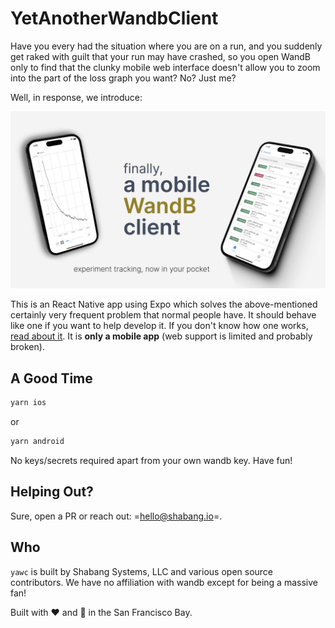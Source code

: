 # YetAnotherWandbClient
Have you every had the situation where you are on a run, and you suddenly get raked with guilt that your run may have crashed, so you open WandB only to find that the clunky mobile web interface doesn't allow you to zoom into the part of the loss graph you want? No? Just me?

Well, in response, we introduce:

![app preview](https://raw.githubusercontent.com/Shabang-Systems/yawc/master/assets/banner.jpeg?raw=true)

This is an React Native app using Expo which solves the above-mentioned certainly very frequent problem that normal people have. It should behave like one if you want to help develop it. If you don't know how one works, [read about it](https://docs.expo.dev/develop/tools/). It is **only a mobile app** (web support is limited and probably broken).

## A Good Time
```bash
yarn ios
```

or

```bash
yarn android
```

No keys/secrets required apart from your own wandb key. Have fun!

## Helping Out?
Sure, open a PR or reach out: =hello@shabang.io=.

## Who
`yawc` is built by Shabang Systems, LLC and various open source contributors. We have no affiliation with wandb except for being a massive fan!

Built with ❤️ and 🥗 in the San Francisco Bay.
